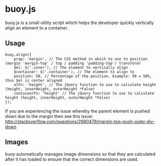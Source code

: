 buoy.js
===

buoy.js is a small utility script which helps the developer quickly vertically align an element to a container.

## Usage
```
buoy.align({
	prop: 'margin', // The CSS method in which to use to position (margin 'margin-top' / top / padding 'padding-top'/ transform)
	$el: $('.inner'), // The element to vertically align
	$container: $('.container'), // The element to align to
	position: 50, // Percentage of the position. Example: 50 = 50%, thus $el is center aligned
	elFn: 'height', // The jQuery function to use to calculate height (height, innerHeight, outerHeight *False)
	containerFn: 'height' // The jQuery function to use to calculate height (height, innerHeight, outerHeight *False)
});
```
If you are experiencing the issue whereby the parent element is pushed down due to the margin then see this issue: 
http://stackoverflow.com/questions/2680478/margin-top-push-outer-div-down

## Images
buoy automatically manages image dimensions so that they are calculated after it has loaded to ensure that the correct dimensions are used.